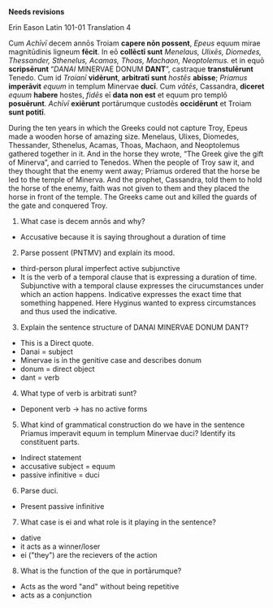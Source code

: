 **Needs revisions**

Erin Eason
Latin 101-01
Translation 4


Cum *Achīvī* decem annōs Troiam **capere nōn possent**, *Epeus* equum mirae magnitūdinis ligneum **fēcit**.
In eō **collēctī sunt** *Menelaus, Ulixēs, Diomedes, Thessander, Sthenelus, Acamas, Thoas, Machaon, Neoptolemus.*
et in equō **scripsērunt** “*DANAI* MINERVAE DONUM **DANT**”, castraque **transtulērunt** Tenedo.
Cum id *Troianī* **vidērunt**, **arbitratī sunt** *hostēs* **abisse**; *Priamus* **imperāvit** *equum* in templum Minervae **ducī**.
Cum *vātēs*, Cassandra, **diceret** *equum* **habere** hostes, *fidēs* eī **data non est** et equum pro templō **posuērunt**.
*Achīvī* **exiērunt** portārumque custodēs **occidērunt** et Troiam **sunt potitī**.



During the ten years in which the Greeks could not capture Troy, Epeus made a wooden horse of amazing size.
Menelaus, Ulixes, Diomedes, Thessander, Sthenelus, Acamas, Thoas, Machaon, and Neoptolemus gathered together in it.
And in the horse they wrote, “The Greek give the gift of Minerva”, and carried to Tenedos.
When the people of Troy saw it, and they thought that the enemy went away; Priamus ordered that the horse be led to the temple of Minerva.
And the prophet, Cassandra, told them to hold the horse of the enemy, faith was not given to them and they placed the horse in front of the temple.
The Greeks came out and killed the guards of the gate and conquered Troy.

1. What case is decem annōs and why?
- Accusative because it is saying throughout a duration of time
2. Parse possent (PNTMV) and explain its mood.
- third-person plural imperfect active subjunctive
- It is the verb of a temporal clause that is expressing a duration of time. Subjunctive with a temporal clause expresses the cirucumstances under which an action happens. Indicative expresses the exact time that something happened. Here Hyginus wanted to express circumstances and thus used the indicative. 
3. Explain the sentence structure of DANAI MINERVAE DONUM DANT?
- This is a Direct quote.
- Danai = subject 
- Minervae is in the genitive case and describes donum 
- donum = direct object
- dant = verb  
4. What type of verb is arbitrati sunt?
- Deponent verb → has no active forms
5. What kind of grammatical construction do we have in the sentence Priamus imperavit equum in templum Minervae duci? Identify its constituent parts.
- Indirect statement
- accusative subject = equum
- passive infinitive = duci
6. Parse duci.
- Present passive infinitive
7. What case is ei and what role is it playing in the sentence?
- dative
- it acts as a winner/loser 
- ei ("they") are the recievers of the action 
8. What is the function of the que in portārumque?
- Acts as the word "and" without being repetitive
- acts as a conjunction
